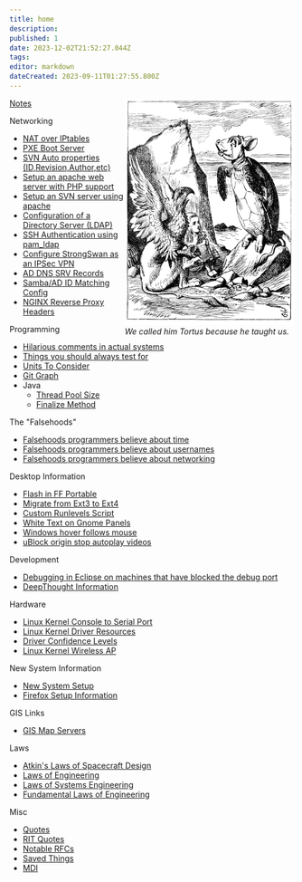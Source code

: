 ```yaml
---
title: home
description: 
published: 1
date: 2023-12-02T21:52:27.044Z
tags: 
editor: markdown
dateCreated: 2023-09-11T01:27:55.800Z
---
```


<div style="float: right">
<a href="https://en.wikipedia.org/wiki/Mock%20Turtle"><img src="alice_par_john_tenniel_34.png" width="300" height="400"></a><br/>
<i>We called him Tortus because he taught us.</i>
</div>

[Notes](/notes/index)

Networking

- [NAT over IPtables](/networking/nat_over_iptables)
- [PXE Boot Server](/networking/pxe_boot_server)
- [SVN Auto properties (ID,Revision,Author,etc)](/networking/svn_auto_properties_id_revision_author_etc)
- [Setup an apache web server with PHP support](/networking/setup_an_apache_web_server_with_php_support)
- [Setup an SVN server using apache](/networking/apache/setup_an_svn_server_using_apache)
- [Configuration of a Directory Server (LDAP)](/networking/configuration_of_a_direcory_server_ldap)
- [SSH Authentication using pam_ldap](/networking/ldap/ssh_authentication_using_pam_ldap)
- [Configure StrongSwan as an IPSec VPN](/networking/configure_strongswan_as_an_ipsec_vpn)
- [AD DNS SRV Records](/networking/ad_dns_srv_records)
- [Samba/AD ID Matching Config](/networking/smb_ad_id_matching)
- [NGINX Reverse Proxy Headers](/networking/nginx_reverse_proxy_headers)

Programming

-   [Hilarious comments in actual systems](/misc/hilarious_comments_in_actual_systems)
-   [Things you should always test for](/programming/things_you_should_always_test_for)
-   [Units To Consider](/programming/units_to_consider)
-   [Git Graph](/programming/git_graph)
-   Java
    -   [Thread Pool Size](/programming/java/thread_pool_size)
    -   [Finalize Method](/programming/java/finalize_method)
    
The "Falsehoods"
-   [Falsehoods programmers believe about time](/programming/falsehoods_programmers_believe_about_time)
-   [Falsehoods programmers believe about usernames](/programming/falsehoods_programmers_believe_about_usernames)
-   [Falsehoods programmers believe about networking](/programming/falsehoods_programmers_believe_about_networking)

Desktop Information

-   [Flash in FF Portable](/desktop/flash_in_ff_portable)
-   [Migrate from Ext3 to Ext4](/desktop/migrate_from_ext3_to_ext4)
-   [Custom Runlevels Script](/desktop/custom_runlevels_script)
-   [White Text on Gnome Panels](/desktop/white_text_on_gnome_panels)
-   [Windows hover follows mouse](/desktop/windows_hover_follows_mouse)
-   [uBlock origin stop autoplay videos](/desktop/ublock_origin)

Development

-   [Debugging in Eclipse on machines that have blocked the debug port](/dev/debugging_in_eclipse_on_machines_that_have_blocked_the_debug_port)
-   [DeepThought Information](/dev/deepthought/start)

Hardware

-   [Linux Kernel Console to Serial Port](/hw/linux_kernel_console_to_serial_port)
-   [Linux Kernel Driver Resources](/hw/linux_kernel_driver_resources)
-   [Driver Confidence Levels](/hw/driver_confidence_levels)
-   [Linux Kernel Wireless AP](/hw/linux_kernel_wireless_ap)

New System Information

-   [New System Setup](/nsi/new_system_setup)
-   [Firefox Setup Information](/nsi/firefox_setup_information)

GIS Links

-   [GIS Map Servers](/gis/gis_map_servers)

Laws

-   [Atkin's Laws of Spacecraft Design](/laws/atkin_s_laws_of_spacecraft_design)
-   [Laws of Engineering](/laws/laws_of_engineering)
-   [Laws of Systems Engineering](/laws/laws_of_systems_engineering)
-   [Fundamental Laws of Engineering](/laws/fundamental_laws_of_engineering)

Misc

-   [Quotes](/misc/quotes)
-   [RIT Quotes](/misc/rit_quotes)
-   [Notable RFCs](/misc/notable_rfcs)
-   [Saved Things](saved_things)
-   [MDI](/mdi/index)
